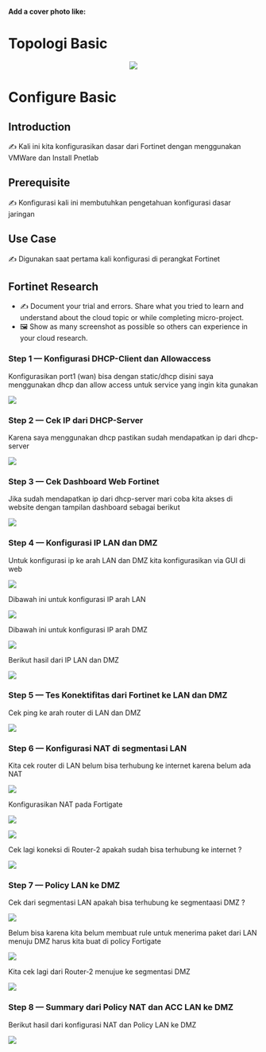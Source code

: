 **Add a cover photo like:**
# Topologi Basic
<p align="center">
  <img src="img/topologi.png">
</p>

# Configure Basic

## Introduction

✍️ Kali ini kita konfigurasikan dasar dari Fortinet dengan menggunakan VMWare dan Install Pnetlab

## Prerequisite

✍️ Konfigurasi kali ini membutuhkan pengetahuan konfigurasi dasar jaringan

## Use Case

✍️ Digunakan saat pertama kali konfigurasi di perangkat Fortinet 

## Fortinet Research

- ✍️ Document your trial and errors. Share what you tried to learn and understand about the cloud topic or while completing micro-project.
- 🖼️ Show as many screenshot as possible so others can experience in your cloud research.

### Step 1 — Konfigurasi DHCP-Client dan Allowaccess
Konfigurasikan port1 (wan) bisa dengan static/dhcp disini saya menggunakan dhcp dan allow access untuk service yang ingin kita gunakan

<p align="left">
  <img src="img/1.png">
</p>

### Step 2 — Cek IP dari DHCP-Server
Karena saya menggunakan dhcp pastikan sudah mendapatkan ip dari dhcp-server 

<p align="left">
  <img src="img/2.png">
</p>


### Step 3 — Cek Dashboard Web Fortinet
Jika sudah mendapatkan ip dari dhcp-server mari coba kita akses di website dengan tampilan dashboard sebagai berikut

<p align="left">
  <img src="img/5.png">
</p>

### Step 4 — Konfigurasi IP LAN dan DMZ
Untuk konfigurasi ip ke arah LAN dan DMZ kita konfigurasikan via GUI di web

<p align="left">
  <img src="img/6.png">
</p>

Dibawah ini untuk konfigurasi IP arah LAN

<p align="left">
  <img src="img/8.png">
</p>

Dibawah ini untuk konfigurasi IP arah DMZ

<p align="left">
  <img src="img/9.png">
</p>

Berikut hasil dari IP LAN dan DMZ

<p align="left">
  <img src="img/10.png">
</p>

### Step 5 — Tes Konektifitas dari Fortinet ke LAN dan DMZ
Cek ping ke arah router di LAN dan DMZ

<p align="left">
  <img src="img/11.png">
</p>

### Step 6 — Konfigurasi NAT di segmentasi LAN
Kita cek router di LAN belum bisa terhubung ke internet karena belum ada NAT

<p align="left">
  <img src="img/12.png">
</p>

Konfigurasikan NAT pada Fortigate

<p align="left">
  <img src="img/13.png">
</p>

<p align="left">
  <img src="img/13.1.png">
</p>

Cek lagi koneksi di Router-2 apakah sudah bisa terhubung ke internet ?

<p align="left">
  <img src="img/14.png">
</p>

### Step 7 — Policy LAN ke DMZ
Cek dari segmentasi LAN apakah bisa terhubung ke segmentaasi DMZ ?

<p align="left">
  <img src="img/15.png">
</p>

Belum bisa karena kita belum membuat rule untuk menerima paket dari LAN menuju DMZ harus kita buat di policy Fortigate

<p align="left">
  <img src="img/16.png">
</p>

Kita cek lagi dari Router-2 menujue ke segmentasi DMZ

<p align="left">
  <img src="img/17.png">
</p>

### Step 8 — Summary dari Policy NAT dan ACC LAN ke DMZ
Berikut hasil dari konfigurasi NAT dan Policy LAN ke DMZ

<p align="left">
  <img src="img/18.png">
</p>
